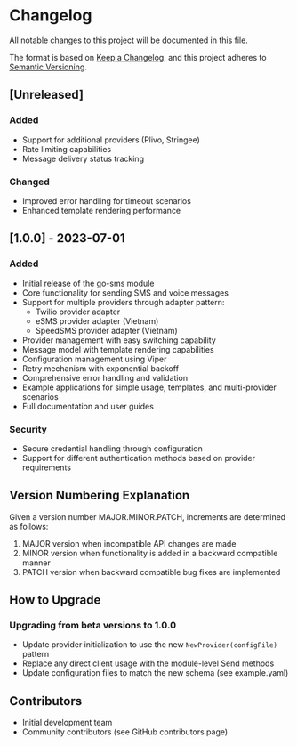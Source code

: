 # Changelog

All notable changes to this project will be documented in this file.

The format is based on [Keep a Changelog](https://keepachangelog.com/en/1.0.0/),
and this project adheres to [Semantic Versioning](https://semver.org/spec/v2.0.0.html).

## [Unreleased]
### Added
- Support for additional providers (Plivo, Stringee)
- Rate limiting capabilities
- Message delivery status tracking

### Changed
- Improved error handling for timeout scenarios
- Enhanced template rendering performance

## [1.0.0] - 2023-07-01
### Added
- Initial release of the go-sms module
- Core functionality for sending SMS and voice messages
- Support for multiple providers through adapter pattern:
  - Twilio provider adapter
  - eSMS provider adapter (Vietnam)
  - SpeedSMS provider adapter (Vietnam)
- Provider management with easy switching capability
- Message model with template rendering capabilities
- Configuration management using Viper
- Retry mechanism with exponential backoff
- Comprehensive error handling and validation
- Example applications for simple usage, templates, and multi-provider scenarios
- Full documentation and user guides

### Security
- Secure credential handling through configuration
- Support for different authentication methods based on provider requirements

## Version Numbering Explanation

Given a version number MAJOR.MINOR.PATCH, increments are determined as follows:

1. MAJOR version when incompatible API changes are made
2. MINOR version when functionality is added in a backward compatible manner
3. PATCH version when backward compatible bug fixes are implemented

## How to Upgrade

### Upgrading from beta versions to 1.0.0
- Update provider initialization to use the new `NewProvider(configFile)` pattern
- Replace any direct client usage with the module-level Send methods
- Update configuration files to match the new schema (see example.yaml)

## Contributors
- Initial development team
- Community contributors (see GitHub contributors page)
